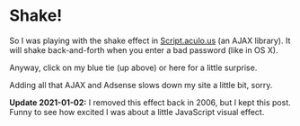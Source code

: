 # Shake!

So I was playing with the shake effect in [Script.aculo.us](http://script.aculo.us/) (an AJAX library). It will shake back-and-forth when you enter a bad password (like in OS X).

Anyway, click on my blue tie (up above) or here for a little surprise.

Adding all that AJAX and Adsense slows down my site a little bit, sorry.

**Update 2021-01-02:** I removed this effect back in 2006, but I kept this post. Funny to see how excited I was about a little JavaScript visual effect.
